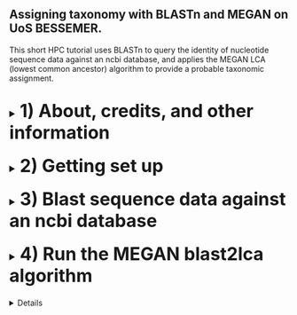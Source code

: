 ## Assigning taxonomy with BLASTn and MEGAN on UoS BESSEMER.
This short HPC tutorial uses BLASTn to query the identity of nucleotide sequence data against an ncbi database, and applies the MEGAN LCA (lowest common ancestor) algorithm to provide a probable taxonomic assignment.
<br></br>
<font size="4">
<details><summary><font size="6"><b>1) About, credits, and other information</b></font></summary>
<br></br>

The workflow was designed as an alternative method of taxonomic assignment to the dada2 "assign taxonomy" step featured in step 11 of Katy Maher's [dada2 pipeline](https://github.com/khmaher/HPC_dada2), which is primarily designed for bacterial and microbial data sets.
<br></br>

For metabarcoding projects featuring non-microbial eukaryotic data, using blastn to query sequences against ncbi databases provides a reliable means of taxonomic identification. However, the ncbi database may contain multiple sequences that match the query sequence, making it hard to tell which taxa the query sequence belongs to. THE LCA (lowest common ancestor) algorthm of MEGAN assigns taxonomy based on the lowest common taxonomic ancestor of the species identified by BLAST. 
<br></br>

Although designed to follow the dada2 pipeline, this workflow can be applied to query any nucleotide sequence data in fasta format. The code has been written for use with the University of Sheffield's [BESSEMER](https://docs.hpc.shef.ac.uk/en/latest/bessemer/index.html) system but should be applicable to any GNU/Linux based HPC system once the appropriate modifications are made (your mileage may vary).
<br></br>

Code which the user must run is highlighted in a code block like this:

```
I am code - you must run me
```

Filepaths, directory names and file names within normal text are within single quotes, like this:

* '/home/user/a_file_path'
<br></br>

When a specific button should be pressed this is shown in double quotes, like so:

* press "y" then "enter"
<br></br>

Contact: Ewan Harney //  e.harney@sheffield.ac.uk
<br>
</details>
<br>

<details><summary><font size="6"><b>2) Getting set up</b></font></summary>
<br></br>

<font size="4"><b>2.1) Access the HPC</b></font>
<br></br>
This workflow assumes you have already been using BESSEMER to run the dada2 pipeline. If that's not the case and you wish to get set up on this particular HPC, please refer to sections 2.1 - 2.4 of the [dada2 pipeline](https://github.com/khmaher/HPC_dada2)
<br></br>

<font size="4"><b>2.2) Navigate to your working directory</b></font>
<br></br>
Navigate to your project directory. If you have been running the dada2 analysis you likely have a 'my_project' directory within the '/fastdata' directory on BESSEMER. Within 'my_project' is the 'working_data' directory, which contains the sequence data in a file called '06_ASV_seqs.fasta'. If you have not been running the dada2 pipeline, you can navigate to the directory containing your sequence data or a parent directory, whichever you prefer (the relative path to the fasta file will be specified when running the script).
<br></br>

<font size="4"><b>2.3) Copy blast2megan scripts</b></font>
<br></br>
Clone (download) this github repository, and copy the b2m_scripts directory contained within to your current location.
  
```
git clone "https://github.com/ewan-harney/hpc_blast2megan"
cp -r hpc_blast2megan/b2m_scripts .
```

Check the contents of the b2m_scripts directory. There should be 5 files in the directory: 6 .sh files and 1 .R script:

```
ls b2m_scripts
```

<font size="4"><b>2.4) A note on editing scripts</b></font>
<br></br>
Unlike the scripts in the dada2 pipeline, the user does not provide their email address as a command line argument, and by default will not receive email confirmation of job completion. However this can be easily altered through a small change to the resource request section of the .sh scripts. A script can be viewed and edited with the nano command and the relative or absolute path to the script, e.g. :

```
nano b2m_scripts/01_run_blastn_simple.sh
```

This will start nano. Notice that the first line of the script is #!/bin/bash, followed by an empty line, and then several lines commencing with #SBATCH. These #SBATCH arguments are used by slurm when the script is submitted (with qsub or sbatch) and allow the user to control certain parameters relating to job submission. Notice that the last #SBATCH line is:

* #SBATCH --mail-user=user@uni.ac.uk. 

Using the arrow key, go to this line and change user@uni.ac.uk to your own email address. In my case it would be:

* #SBATCH --mail-user=e.harney@sheffield.ac.uk

Once you have made this change, you will need to save it. Notice at the bottom of the screen are lines of commands, such as "^G Get Help" and "^X Exit" etc. The "^" means holding down the control (windows) or command (mac) key. Pressing the "X" key whilst holding down control/command will allow you to save (if there have been changes) and exit. After pressing "^X" you will be prompted to save the changes (options are "y" for yes, "n" for no and "^C" for cancel). Press "y". You will then be given the chance to rename the file if you want. In our case we can keep the old name, so simply press "enter" to save the file with the same name and exit nano.
<br>
</details>
<br>

<details><summary><font size="6"><b>3) Blast sequence data against an ncbi database</font></b></summary>
<br></br>

<font size="4"><b>3.1) Determine how many sequences are in your fasta file</b></font>
<br></br>

Depending on the size and number of sequences in our fasta file and the size of the database being used, this step can be quite slow. If your fasta file contains thousands of sequences, we can speed things up by slitting the fasta file into chunks and running blastn in parallel using the array functionality of slurm. This workflow therefore contains 2 different options for running blastn:

1. If you have < 1000 sequences we suggest running the single script:
   * '01_run_blastn_simple.sh'.
3. If you have > 1000 sequences we suggest splitting the file into chunks running it in array mode with:
   * '01A_run_prep_for_blast.sh'
   * '01B_run_blastn_array.sh'

<br>
To see how many sequences are in your fasta file, run the following:

```
grep -c '>' working_data/06_ASV_seqs.fasta
```

Although we suggest 1000 sequences as a threshold, you can run an array with less than 1000 sequences or the simple blast more than 1000 sequences (although this may take a while). In section 3.2 we describe how to run blast in simple mode, and in section 3.3 we describe how to run it in array mode.
<br></br>

<font size="4"><b>3.2) Running blastn in simple mode</b></font>
<br></br>

Running blastn in simple mode will create a new directory called blast_out in your current directory, as well as symolic links to the ncbi taxadb files 'taxdb.btd' and 'taxdb.bti'. It will then run blastn and the output will be saved as blast_out/all_blast.out.tab. 
<br></br>

<b>To run 01_run_blastn_simple.sh you need to provide:</b>
* the relative path to the fasta file containing the sequence data (-F)
* the location of an ncbi database on the HPC (-B)
<br></br>

It is most likely that you will use the nt database, which contains all nucleotide sequences available on GenBank. However, you can also supply a smaller or bespoke indexed database. Here we will assume you are using nt. Here's an example for how to submit the job:
  
```
qsub b2m_scripts/01_run_blastn_simple.sh -F working_data/06_ASV_seqs.fasta -B /shared/genomicsdb2/shared/ncbi_nt/current/nt
```

<font size="4"><b>3.3) Running blastn in array mode</b></font>
<br></br>

Running blastn in array mode requires running 2 scripts one after the other: '01A_run_split_fasta.sh' then '01B_run_blastn_array.sh'.
<br></br>

The '01A_run_prep_for_blast.sh' splits the input fasta file into chunks.fa files each containing 100 sequences which are written to a new directory called 'split_fasta'. It also creates symolic links to the ncbi taxadb files 'taxdb.btd' and 'taxdb.bti', and a directory called 'logs' used by script 01B. Finally it creates a text file 'split_fasta_list_of_X.txt' with the names of all the chunk.fa files to be used in the next step. In your file the 'X' will be the total number of chunk.fa files and is a parameter for script '01B_run_blastn_array.sh'.
<br></br>

<b>To run 01A_run_prep_for_blast.sh  you need to provide:</b>
* the relative path to the fasta file containing the sequence data (-F)
<br></br>

An example command if you have run the dada2 pipeline might be:
  
```
qsub b2m_scripts/01A_run_prep_for_blast.sh -F working_data/06_ASV_seqs.fasta
```
  
The '01B_run_blastn_array.sh' script will then use an array to simultaneously blast multiple chunk.fa files against an ncbi database. This script will create a new directory called blast_out in your current directory and writes the output of blasting each chunk against the database to a seperate chunk.fa_blast.out.tab.
<br></br>

<b>To run 01A_run_prep_for_blast.sh you need to provide:</b>
* the location of an ncbi database on the HPC (-B)
* the number of input files to be run on the array (-N)
<br></br>

As stated in section 3.2, it is most likely that you will use the database nt. The number -N is contained in the file name of 'split_fasta_list_of_X.txt' (in place of the 'X'). This can be viewed with the following command:
  
```
ls split_fasta/split_fasta*
```
  
Slurm job arrays allow batch jobs to be broken down into parts and run in parallel, but the script and it's submission are somewhat different. For more information on arrays refer to the Sheffield HPC documentation on [advanced job submission](https://docs.hpc.shef.ac.uk/en/latest/hpc/scheduler/advanced_job_submission_and_control.html#gsc.tab=0). 
<br></br>

If our original sequence.fasta file contained 2350 sequuences, it would have been split into 24 chunks, with the txt file named split_fasta_list_of_24.txt. This number, 24, will appear twice when we submit this job, which would be as follows:
  
```
sbatch --array=1-24 b2m_scripts/01B_run_blastn_array.sh -B /shared/genomicsdb2/shared/ncbi_nt/current/nt -N 24
```
  
Notice that we use sbatch instead of qsub, and that this is followed by array=1- and then the number specific to our data set. This number also appears at the end of the command following the -N flag. Error and output log files for each job of the array will be written to the directory 'logs'
<br></br>

<font size="4"><b>3.4) Monitoring and assessing the result of blastn</b></font>
<br></br>

Running blastn against the nt database can take a while. To follow the status of the job run the following command: 

```
squeue --me
```
  
For more information about the squeue output refer to the Sheffield HPC documentation on [squeue](https://docs.hpc.shef.ac.uk/en/latest/referenceinfo/scheduler/SLURM/Common-commands/squeue.html#gsc.tab=0). squeue will show the status of the job, and in the case of an array, how many of the 'subjobs' have been submitted and how many are still queued.
<br></br>  
If blast was run in simple mode, blast_out should now contain a single file called all_blast.out.tab, and if it was run in array mode, it will contain several chunk.fa_blast.out.tab files. Look at the contents of one of the files with:
  
```
head blast_out/all_blast.out.tab 
```
  
or 

```
head blast_out/chunk0.fa_blast.out.tab
```
  
Information about blast tabular output can be found at the [Metagenomics wiki](https://www.metagenomics.wiki/tools/blast/blastn-output-format-6). The column headers in your files correspond to:

qseqid / *saccver* / pident / length / mismatch / gapopen / qstart / qend / sstart / send / evalue / bitscore / *staxid* / *ssciname* / *scomnames* / *sblastname* / *sskingdoms* / *stitle*

(italics highlight differences to the default output).
<br></br> 

All the rows displayed by head (the top 10) are likely to show results for the same sequence (ASV_1 if following the dada2 pipeline) because the query probably matches many sequences in the nt database. Sometimes the alignment will be much better for one species than any other, allowing taxonomic assignment to species level. But often the sequence will align comparably to multiple sequences. In this case, we need to class the sequence at a higher taxonomic level (e.g. genus or family). We will do in the next step using the MEGAN blast2lca algorithm.
<br>
</details>
<br>

<details><summary><font size="6"><b>4) Run the MEGAN blast2lca algorithm</font></b></summary>
<br></br>
  
<font size="4"><b>4.1) Run blast2lca  </b></font>
<br></br>

For this step we will use [MEGAN](https://uni-tuebingen.de/en/fakultaeten/mathematisch-naturwissenschaftliche-fakultaet/fachbereiche/informatik/lehrstuehle/algorithms-in-bioinformatics/software/megan6/), a suite of bioinformatic algorithms. MEGAN contains various tools: we are interested in blast2lca, which calculates the LCA or [lowest common ancestor](https://en.wikipedia.org/wiki/Lowest_common_ancestor) using multiple blast results.
<br></br>

The 02_run_blast2lca.sh script takes the output from blast, and does the following:
<br></br>

1. If blast was run in array mode, chunks are merged (this is automatically detected)
2. Blast results are filtered by pident (percentage of identical positions: column 3), which is provided by the user
3. The megan2lca (lowest common ancestor) algorithm determines taxonomic likelihood of a sequence at all taxonomic levels. The user can adjust the ensitivity of this by varying the top percent arguement.
4. Two main output files are generated, a summary file (the lowest common ancestor and its rank) and a taxon path file (all the taxonomic levels to the lowest common ancestor).
<br></br>

This script produces some temporary files (which are deleted), some intermediate files ('filtered_blast.out.tab', 'megan_full_out.tsv' and 'megan_taxonpath_withcounts.tsv') that may be useful, and two final output files: 'megan_summary_out.tsv' and megan_taxonpath_out.tsv.
<br></br>

<b>To run the 02_run_blast2lca.sh script you must provide:</b>
* Minimum percentage identity (0-100) for the blast results to be considered by blast2lca (-B)
* The Top Percent parameter (1-10) for lca calculation (-T)
* Absolute path to the megan nucleotide database (-D)
<br></br>

Blast will potentially output hundred of hits for each ASV. The minimum percentage identity threshold can be used to reduce the number of hits that are considered by MEGAN's blast2lca algorithm. We suggest using a relatively high value to start with (90 or 95), which can be reduced if high numbers of NAs appear in the summary file.
<br></br>

Blast2lca only retains blast hits that are less than the 'Top Percent' value away from the highest scroing hit (based on bit score). Top Percent can actually be set to anything from 0 to 100 (with a default of 10), but in our experience values of 1-10 are most appropriate. Setting Top Percent to a low value (1.5, 2) will retain a relatively smaller number of blast hits and likely result in better taxonomic assignment. However if the ASVs derive from organisms that have poor representation in the reference database then it may be wiser to set Top Percent to a higher value (5-10). For more information about Top Percent and the blast2lca algorithm please see the [MEGAN manual](https://software-ab.cs.uni-tuebingen.de/download/megan6/manual.pdf).
<br></br>

If running the analysis on BESSEMER, the megan nucleotide database should be available at '/shared/genomicsdb2/shared/megan/megan-nucl-Feb2022.db'. Otherwise you can download your own version from the [MEGAN Alternative Download Page](https://unitc-my.sharepoint.com/personal/iijhu01_cloud_uni-tuebingen_de/_layouts/15/onedrive.aspx?id=%2Fpersonal%2Fiijhu01%5Fcloud%5Funi%2Dtuebingen%5Fde%2FDocuments%2FApps%2FMegan&ga=1). For deciding which values of -B and -M to use, we recommend initially using relatively strict (high) values for both, such as:
* -B 95
* -M 100
<br></br>

Thus you might run the job like so:

```
qsub b2m_scripts/02_run_blast2lca.sh -B 95 -T 2 -D /shared/genomicsdb2/shared/megan/megan-nucl-Feb2022.db
```

<br></br>

<font size="4"><b>4.2) Tweaking the parameters of the blast2lca script</b></font>
<br><br>

You can look at the results for the first few sequences of the summary file with:

```
head blast_out/megan_summary_out.tsv
```
Columns corespond to: ASV ID / taxonomic rank / LCA taxon. 

To get a rough idea of how well blast and megan have worked, you can run the following code:

```
cut -f2 blast_out/megan_summary_out.tsv | sort | uniq -c 
```
  
This will show how many sequences have been assigned to each taxonomic rank. Hopefully the majority of your sequences are at 's' (species) or 'g' (genus) level. The 'x' level refers to ASVs where the MEGAN blast2lca algorithm was unable to assign taxonomy. Although subspecies or variants are considered (indicated by 'v') most sequences do not include this level of taxonomic information, so we do not expect a high number here
<br><br>

It is common to have some non assigned and unknown taxa in your data, as well as some taxa assigned to higher levels (e.g. class). Deciding what is a 'good' result will depend on many factors including experiment type, sampling strategy, primers used etc. If you are not satisfied, you can try tweaking the values of -B and -T. 
<br><br>

Reducing -B allows sequences with lower blast percentage identity to be considered by MEGAN, and may reduce the number of sequences without assignment.  
Reducing -T will decrease the number of sequences included in the blast2lca, potentially providing more specific taxonomic assignement.
<br><br>

Take a look at the results for the taxon path file with:

```
head blast_out/megan_taxonpath_out.tsv
```
Columns corespond to: ASV ID / domain / kingdom / phylum / class / order / family / genus / species / subspecies 

The taxon path is provided down to the lowest common ancestor. Lower taxonomic levels are then assigned an NA. If taxonomic information does not exist in the database then it will be referred to as an unknown example using the next highest available taxa. For example, molluscs in the family Lymnaeoidea (class gastropoda) do not have information available about their order (although infraclass, superorder and superfamily levels exist). In this case they will be assigned "unknown_gastropod_order". This does not mean taxonomic assignment has failed, just that the taxonomy of the organism may not conform with the standard 8/9 taxonomic ranks.  
<br>
</details>
<br>

<details><summary><font size="6"><b>5) OPTIONAL: Combine with dada2 output to create summary files</font></b></summary>
<br><br>
  
<font size="4"><b>5.1) Run the summary files script  </b></font>
<br><br>
If you have run this pipeline following dada2, you may wish to combine taxonomic assignment results with sequence data and ASV counts from dada2 to create a summary file with all the information. You may also wish to create files which can be used as input in downstream analysis with the popular community analysis R package [phyloseq](https://joey711.github.io/phyloseq/).
<br><br>
Assuming that you have created the 'megan_summary_out.tsv' and 'megan_taxonpath_out.tsv' files in the previous step, and that you have the files '06_ASV_seqs.fasta' and '06_ASV_counts.tsv' in your 'working_data' directory you should be able to run the following script (no arguments need to be supplied): 

```
qsub b2m_scripts/03_run_make_summary_files.sh
```
  
This script will call the R script 03_make_summary_files.R and write several outputs files to the working_data directory:
- ASV_taxa_seq_counts.tsv: complete summary of taxonomic results (lca taxon and taxon path to the lca taxon), sequence, and count results,
- ps_taxamat.tsv : ASV taxonomic results in matrix format for phyloseq, 
- ps_countmat.tsv : ASV counts results in matrix format for phyloseq, 
- ps_phylogeny.rds : phylogenetic tree prepared according to protocol of [Callahan et al. 2016](https://f1000research.com/articles/5-1492/v1), see subsection _Construct the phylogenetic tree_,

</font>
<br>
</details>
<br>
